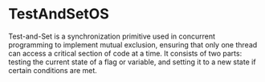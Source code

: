 # TestAndSetOS
Test-and-Set is a synchronization primitive used in concurrent programming to implement mutual exclusion, ensuring that only one thread can access a critical section of code at a time. It consists of two parts: testing the current state of a flag or variable, and setting it to a new state if certain conditions are met.
